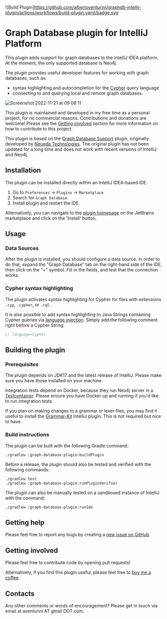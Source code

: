 ![Build Plugin]https://github.com/albertoventurini/graphdb-intellij-plugin/actions/workflows/build-plugin.yaml/badge.svg

# Graph Database plugin for IntelliJ Platform

This plugin adds support for graph databases to the IntelliJ IDEA platform.
At the moment, the only supported database is Neo4j.

The plugin provides useful developer features for working with graph databases, such as:
* syntax highlighting and autocompletion for 
the [Cypher](https://opencypher.org/) query language
* connecting to and querying local and remote graph databases.

![Screenshot 2022-11-21 at 09 08 11](https://user-images.githubusercontent.com/5089391/202986692-78fbc25b-2d60-42bc-a746-d67db1da72b6.png)

This plugin is maintained and developed in my free time as a personal project,
for no commercial reasons.
Contributions and donations are welcome! Please see the [Getting involved](#getting-involved)
section for more information on how to contribute to this project.

This plugin is based on the
[Graph Database Support](https://github.com/neueda/jetbrains-plugin-graph-database-support)
plugin, originally developed by [Neueda Technologies](http://technologies.neueda.com/).
The original plugin has not been updated for a long time and does not work with recent versions of IntelliJ and Neo4j.

## Installation

The plugin can be installed directly within an IntelliJ IDEA-based IDE.

1. Go to `Preferences` -> `Plugins` -> `Marketplace`
2. Search for `Graph Database`.
3. Install plugin and restart the IDE.

Alternatively, you can navigate to the [plugin homepage](https://plugins.jetbrains.com/plugin/20417-graph-database)
on the JetBrains marketplace and click on the 'Install' button.

## Usage

### Data Sources

After the plugin is installed, you should configure a data source. In order to do that,
expand the "Graph Database" tab on the right-hand side of the IDE, then click on the "+" symbol.
Fill in the fields, and test that the connection works.

### Cypher syntax highlighting

The plugin activates syntax highlighting for Cypher for files with extensions `.cyp`, `.cypher`, or `.cql`.

It is also possible to add syntax highlighting to Java Strings containing Cypher queries
via [language injection](https://www.jetbrains.com/help/idea/using-language-injections.html).
Simply add the following comment right before a Cypher String:
```java
// language=Cypher
```

## Building the plugin

### Prerequisites

The plugin depends on JDK17 and the latest release of IntelliJ. Please make sure
you have those installed on your machine.

Integration tests depend on Docker, because they run Neo4j server in a [Testcontainer](https://www.testcontainers.org/). Please ensure you have Docker up and running if you'd like to run integration tests.

If you plan on making changes to a grammar or lexer files, you may find
it useful to install the [Grammar-Kit](https://github.com/JetBrains/Grammar-Kit)
IntelliJ plugin. This is not required but nice to have.

### Build instructions

The plugin can be built with the following Gradle command:

```shell
./gradlew :graph-database-plugin:buildPlugin
```

Before a release, the plugin should also be tested and verified with the following commands:

```shell
./gradlew test
./gradlew :graph-database-plugin:runPluginVerifier
```

The plugin can also be manually tested on a sandboxed instance of IntelliJ with the command:

```shell
./gradlew :graph-database-plugin:runIde
```

## Getting help

Please feel free to report any bugs by creating a
[new issue on GitHub](https://github.com/albertoventurini/graphdb-intellij-plugin/issues/new).

## Getting involved

Please feel free to contribute code by opening pull requests!

Alternatively, if you find this plugin useful, please feel free to 
<a href="https://ko-fi.com/albertoventurini">buy me a coffee</a>.

## Contacts

Any other comments or words of encouragement? Please get in touch
via email at aventurini AT gmail DOT com.
